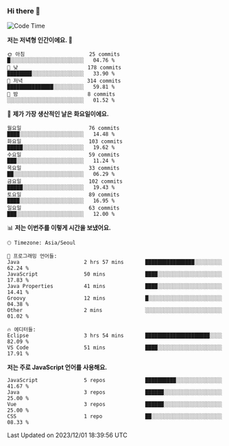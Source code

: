 ### Hi there 👋

<!--
**hi-aa/hi-aa** is a ✨ _special_ ✨ repository because its `README.md` (this file) appears on your GitHub profile.

Here are some ideas to get you started:

- 🔭 I’m currently working on ...
- 🌱 I’m currently learning ...
- 👯 I’m looking to collaborate on ...
- 🤔 I’m looking for help with ...
- 💬 Ask me about ...
- 📫 How to reach me: ...
- 😄 Pronouns: ...
- ⚡ Fun fact: ...
-->

<!--START_SECTION:waka-->
![Code Time](http://img.shields.io/badge/Code%20Time-39%20hrs%2015%20mins-blue)

**저는 저녁형 인간이에요. 🦉** 

```text
🌞 아침                     25 commits          █░░░░░░░░░░░░░░░░░░░░░░░░   04.76 % 
🌆 낮　                     178 commits         ████████░░░░░░░░░░░░░░░░░   33.90 % 
🌃 저녁                     314 commits         ███████████████░░░░░░░░░░   59.81 % 
🌙 밤　                     8 commits           ░░░░░░░░░░░░░░░░░░░░░░░░░   01.52 % 
```
📅 **제가 가장 생산적인 날은 화요일이에요.** 

```text
월요일                      76 commits          ████░░░░░░░░░░░░░░░░░░░░░   14.48 % 
화요일                      103 commits         █████░░░░░░░░░░░░░░░░░░░░   19.62 % 
수요일                      59 commits          ███░░░░░░░░░░░░░░░░░░░░░░   11.24 % 
목요일                      33 commits          ██░░░░░░░░░░░░░░░░░░░░░░░   06.29 % 
금요일                      102 commits         █████░░░░░░░░░░░░░░░░░░░░   19.43 % 
토요일                      89 commits          ████░░░░░░░░░░░░░░░░░░░░░   16.95 % 
일요일                      63 commits          ███░░░░░░░░░░░░░░░░░░░░░░   12.00 % 
```


📊 **저는 이번주를 이렇게 시간을 보냈어요.** 

```text
🕑︎ Timezone: Asia/Seoul

💬 프로그래밍 언어들: 
Java                     2 hrs 57 mins       ████████████████░░░░░░░░░   62.24 % 
JavaScript               50 mins             ████░░░░░░░░░░░░░░░░░░░░░   17.83 % 
Java Properties          41 mins             ████░░░░░░░░░░░░░░░░░░░░░   14.41 % 
Groovy                   12 mins             █░░░░░░░░░░░░░░░░░░░░░░░░   04.38 % 
Other                    2 mins              ░░░░░░░░░░░░░░░░░░░░░░░░░   01.02 % 

🔥 에디터들: 
Eclipse                  3 hrs 54 mins       █████████████████████░░░░   82.09 % 
VS Code                  51 mins             ████░░░░░░░░░░░░░░░░░░░░░   17.91 % 
```

**저는 주로 JavaScript 언어를 사용해요.** 

```text
JavaScript               5 repos             ██████████░░░░░░░░░░░░░░░   41.67 % 
Java                     3 repos             ██████░░░░░░░░░░░░░░░░░░░   25.00 % 
Vue                      3 repos             ██████░░░░░░░░░░░░░░░░░░░   25.00 % 
CSS                      1 repo              ██░░░░░░░░░░░░░░░░░░░░░░░   08.33 % 
```




 Last Updated on 2023/12/01 18:39:56 UTC
<!--END_SECTION:waka-->
